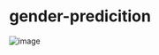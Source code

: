 ﻿# gender-predicition
![image](https://github.com/user-attachments/assets/415fcb09-804c-4898-bd9f-649c69bd137a)

